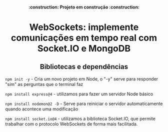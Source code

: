 <h4 align="center"> 
    :construction:  Projeto em construção  :construction:
</h4>

<h1 align="center"> WebSockets: implemente comunicações em tempo real com Socket.IO e MongoDB </h1>



<h2 align="center"> Bibliotecas e dependências </h2>


```npm init -y``` - Cria um novo projeto em Node, o "-y" serve para responder "sim" as perguntas que o terminal faz

```npm install express@4``` - utilizamos para fazer um servidor Node básico


```npm install nodemon@2 -D``` - Serve para reiniciar o servidor automaticamente quando acontece uma modificação

```npm install socket.io@4``` - utilizamos a biblioteca Socket.IO, que permite trabalhar com o protocolo WebSockets de forma mais facilitada.

